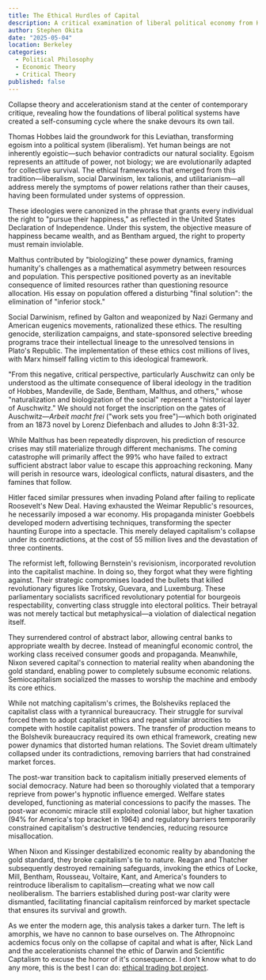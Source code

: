 ```yaml
---
title: The Ethical Hurdles of Capital
description: A critical examination of liberal political economy from Hobbes to neoliberalism, analyzing how ethical frameworks have rationalized systems of power and exploitation through history.
author: Stephen Okita
date: "2025-05-04"
location: Berkeley
categories:
  - Political Philosophy
  - Economic Theory
  - Critical Theory
published: false
---
```


Collapse theory and accelerationism stand at the center of contemporary critique, revealing how the foundations of liberal political systems have created a self-consuming cycle where the snake devours its own tail.

Thomas Hobbes laid the groundwork for this Leviathan, transforming egoism into a political system (liberalism). Yet human beings are not inherently egoistic—such behavior contradicts our natural sociality. Egoism represents an attitude of power, not biology; we are evolutionarily adapted for collective survival. The ethical frameworks that emerged from this tradition—liberalism, social Darwinism, lex talionis, and utilitarianism—all address merely the symptoms of power relations rather than their causes, having been formulated under systems of oppression.

These ideologies were canonized in the phrase that grants every individual the right to "pursue their happiness," as reflected in the United States Declaration of Independence. Under this system, the objective measure of happiness became wealth, and as Bentham argued, the right to property must remain inviolable.

Malthus contributed by "biologizing" these power dynamics, framing humanity's challenges as a mathematical asymmetry between resources and population. This perspective positioned poverty as an inevitable consequence of limited resources rather than questioning resource allocation. His essay on population offered a disturbing "final solution": the elimination of "inferior stock."

Social Darwinism, refined by Galton and weaponized by Nazi Germany and American eugenics movements, rationalized these ethics. The resulting genocide, sterilization campaigns, and state-sponsored selective breeding programs trace their intellectual lineage to the unresolved tensions in Plato's Republic. The implementation of these ethics cost millions of lives, with Marx himself falling victim to this ideological framework.

"From this negative, critical perspective, particularly Auschwitz can only be understood as the ultimate consequence of liberal ideology in the tradition of Hobbes, Mandeville, de Sade, Bentham, Malthus, and others," whose "naturalization and biologization of the social" represent a "historical layer of Auschwitz." We should not forget the inscription on the gates of Auschwitz—_Arbeit macht frei_ ("work sets you free")—which both originated from an 1873 novel by Lorenz Diefenbach and alludes to John 8:31-32.

While Malthus has been repeatedly disproven, his prediction of resource crises may still materialize through different mechanisms. The coming catastrophe will primarily affect the 99% who have failed to extract sufficient abstract labor value to escape this approaching reckoning. Many will perish in resource wars, ideological conflicts, natural disasters, and the famines that follow.

Hitler faced similar pressures when invading Poland after failing to replicate Roosevelt's New Deal. Having exhausted the Weimar Republic's resources, he necessarily imposed a war economy. His propaganda minister Goebbels developed modern advertising techniques, transforming the specter haunting Europe into a spectacle. This merely delayed capitalism's collapse under its contradictions, at the cost of 55 million lives and the devastation of three continents.

The reformist left, following Bernstein's revisionism, incorporated revolution into the capitalist machine. In doing so, they forgot what they were fighting against. Their strategic compromises loaded the bullets that killed revolutionary figures like Trotsky, Guevara, and Luxemburg. These parliamentary socialists sacrificed revolutionary potential for bourgeois respectability, converting class struggle into electoral politics. Their betrayal was not merely tactical but metaphysical—a violation of dialectical negation itself.

They surrendered control of abstract labor, allowing central banks to appropriate wealth by decree. Instead of meaningful economic control, the working class received consumer goods and propaganda. Meanwhile, Nixon severed capital's connection to material reality when abandoning the gold standard, enabling power to completely subsume economic relations. Semiocapitalism socialized the masses to worship the machine and embody its core ethics.

While not matching capitalism's crimes, the Bolsheviks replaced the capitalist class with a tyrannical bureaucracy. Their struggle for survival forced them to adopt capitalist ethics and repeat similar atrocities to compete with hostile capitalist powers. The transfer of production means to the Bolshevik bureaucracy required its own ethical framework, creating new power dynamics that distorted human relations. The Soviet dream ultimately collapsed under its contradictions, removing barriers that had constrained market forces.

The post-war transition back to capitalism initially preserved elements of social democracy. Nature had been so thoroughly violated that a temporary reprieve from power's hypnotic influence emerged. Welfare states developed, functioning as material concessions to pacify the masses. The post-war economic miracle still exploited colonial labor, but higher taxation (94% for America's top bracket in 1964) and regulatory barriers temporarily constrained capitalism's destructive tendencies, reducing resource misallocation.

When Nixon and Kissinger destabilized economic reality by abandoning the gold standard, they broke capitalism's tie to nature. Reagan and Thatcher subsequently destroyed remaining safeguards, invoking the ethics of Locke, Mill, Bentham, Rousseau, Voltaire, Kant, and America's founders to reintroduce liberalism to capitalism—creating what we now call neoliberalism. The barriers established during post-war clarity were dismantled, facilitating financial capitalism reinforced by market spectacle that ensures its survival and growth.

As we enter the modern age, this analysis takes a darker turn. The left is amorphis, we have no cannon to base ourselves on. The Athropnoinc acdemics focus only on the collapse of capital and what is after, Nick Land and the accelerationists channel the ethic of Darwin and Scientific Captalism to excuse the horror of it's consequence. I don't know what to do any more, this is the best I can do: [ethical trading bot project](https://github.com/TheArctesian/EthicalCapitalism).
